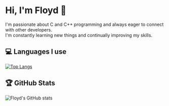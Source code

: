 # Hi, I'm Floyd 👋

I'm passionate about C and C++ programming and always eager to connect with other developers.   
I'm constantly learning new things and continually improving my skills. 

## 💻 Languages I use

[![Top Langs](https://github-readme-stats.vercel.app/api/top-langs/?username=Shu-AFK&langs_count=5)](https://github.com/anuraghazra/github-readme-stats)

## 🏆 GitHub Stats

![Floyd's GitHub stats](https://github-readme-stats.vercel.app/api?username=Shu-AFK&show_icons=true&theme=radical)
